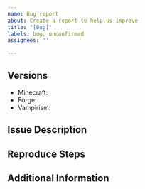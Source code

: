 ```yaml
---
name: Bug report
about: Create a report to help us improve
title: "[Bug]"
labels: bug, unconfirmed
assignees: ''

---
```


<!-- DO NOT DELETE THE CONTENT ON THIS PAGE. FILL OUT ENTIRELY -->

<!-- Please specify the Minecraft, Forge and Vampirism version your are using. DO NOT USE LATEST  -->
## Versions
- Minecraft:                    
- Forge:                       
- Vampirism:                                             

<!-- ISSUE DESCRIPTION - Please describe the issue in detail. -->
## Issue Description


<!-- REPRODUCE STEPS - Please describe how I can reproduce this issue below. -->
## Reproduce Steps


<!-- ADDITIONAL INFORMATION - Please post any crash reports, stacktraces, profiler reports, etc. here. -->
## Additional Information
